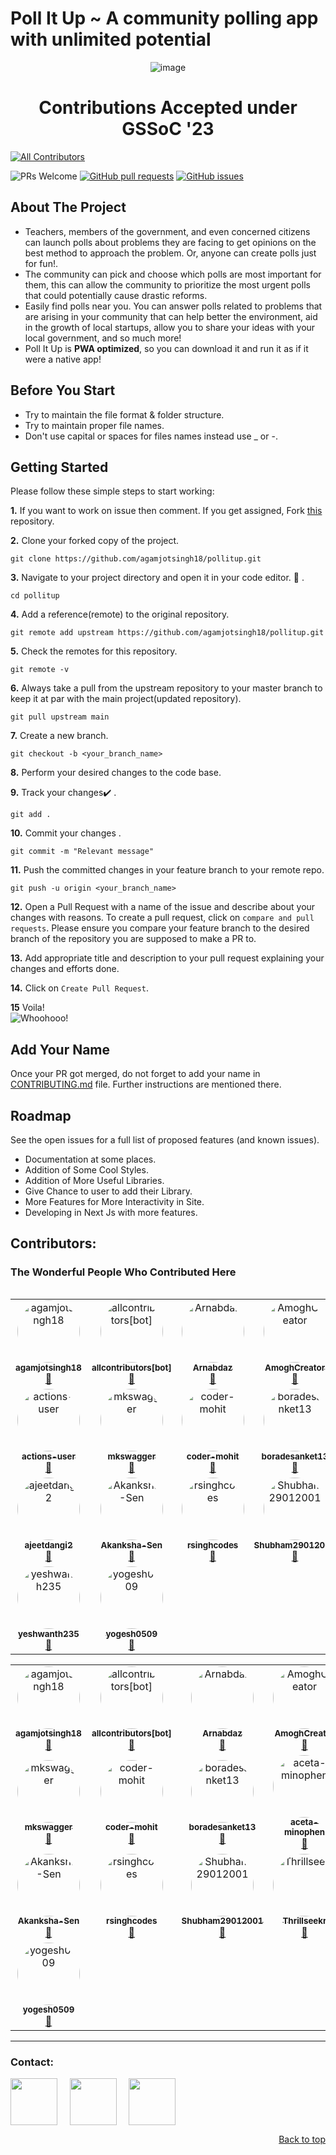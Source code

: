 # Poll It Up ~ A community polling app with unlimited potential

<p align="center">
  <img src="https://user-images.githubusercontent.com/88102392/239682688-0c5debf5-d414-4916-87d8-e1a710773ae3.png" alt="image">
</p>

<h1 align="center">Contributions Accepted under GSSoC '23</h1>

<!-- ALL-CONTRIBUTORS-BADGE:START - Do not remove or modify this section -->
[![All Contributors](https://img.shields.io/badge/all_contributors-11-orange.svg?style=flat-square)](#contributors-)
<!-- ALL-CONTRIBUTORS-BADGE:END -->

<img src="https://img.shields.io/badge/PRs-welcome-brightgreen.svg?style=for-the-badge" alt="PRs Welcome" /> <a href="https://github.com/agamjotsingh18/pollitup/pulls" target="_blank"><img alt="GitHub pull requests" src="https://img.shields.io/github/issues-pr/agamjotsingh18/pollitup?style=for-the-badge" /></a> <a href="https://github.com/agamjotsingh18/pollitup/issues" target="_blank"><img alt="GitHub issues" src="https://img.shields.io/github/issues/agamjotsingh18/pollitup?style=for-the-badge" /></a> <a href="https://github.com/agamjotsingh18/pollitup/blob/master/README.md#contributors-" target="_blank"></a>

## About The Project
- Teachers, members of the government, and even concerned citizens can launch polls about problems they are facing to get opinions on the best method to approach the problem. Or, anyone can create polls just for fun!.<br>
- The community can pick and choose which polls are most important for them, this can allow the community to prioritize the most urgent polls that could potentially cause drastic reforms.<br>
- Easily find polls near you. You can answer polls related to problems that are arising in your community that can help better the environment, aid in the growth of local startups, allow you to share your ideas with your local government, and so much more!<br>
- Poll It Up is **PWA optimized**, so you can download it and run it as if it were a native app!

## Before You Start
<ul>
<li>Try to maintain the file format & folder structure. </li>
<li>Try to maintain proper file names. </li>
<li>Don't use capital or spaces for files names instead use _ or -. </li>
</ul>

## Getting Started
Please follow these simple steps to start working:<br>

**1.**  If you want to work on issue then comment. If you get assigned, Fork [this](https://github.com/agamjotsingh18/pollitup.git) repository.

**2.**  Clone your forked copy of the project.

```
git clone https://github.com/agamjotsingh18/pollitup.git
```

**3.** Navigate to your project directory and open it in your code editor. :file_folder: .

```
cd pollitup
```

**4.** Add a reference(remote) to the original repository.

```
git remote add upstream https://github.com/agamjotsingh18/pollitup.git
```

**5.** Check the remotes for this repository.
```
git remote -v
```

**6.** Always take a pull from the upstream repository to your master branch to keep it at par with the main project(updated repository).

```
git pull upstream main
```

**7.** Create a new branch.

```
git checkout -b <your_branch_name>
```

**8.** Perform your desired changes to the code base.


**9.** Track your changes:heavy_check_mark: .

```
git add . 
```

**10.** Commit your changes .

```
git commit -m "Relevant message"
```

**11.** Push the committed changes in your feature branch to your remote repo.
```
git push -u origin <your_branch_name>
```

**12.** Open a Pull Request with a name of the issue and describe about your changes with reasons. To create a pull request, click on `compare and pull requests`. Please ensure you compare your feature branch to the desired branch of the repository you are supposed to make a PR to.


**13.** Add appropriate title and description to your pull request explaining your changes and efforts done.


**14.** Click on `Create Pull Request`.


**15** Voila!<br>
![Whoohooo!](https://media3.giphy.com/media/sgswHaZw5yklq/giphy.gif?cid=ecf05e4752791acvsi719im8d4lib8z33uxbga6secdplwq2&rid=giphy.gif)

## Add Your Name
Once your PR got merged, do not forget to add your name in [CONTRIBUTING.md](https://github.com/agamjotsingh18/pollitup/blob/main/CONTRIBUTING.md) file. 
Further instructions are mentioned there.

## Roadmap
See the open issues for a full list of proposed features (and known issues).<br>

 - Documentation at some places.<br>
 - Addition of Some Cool Styles.<br>
 - Addition of More Useful Libraries.<br>
 - Give Chance to user to add their Library.<br>
 - More Features for More Interactivity in Site.<br>
 - Developing in Next Js with more features.<br>

## Contributors:
### The Wonderful People Who Contributed Here
<table>
<!-- ALL-CONTRIBUTORS-LIST:START - Do not remove or modify this section -->
<!-- prettier-ignore-start -->
<!-- markdownlint-disable -->
<table>
  <tr>
  </tr>
  <tr>
    <td align="center"><a href="https://github.com/agamjotsingh18"><img src="https://avatars.githubusercontent.com/u/70067726?v=4" width="100px;" style="border-radius: 50%;" alt="agamjotsingh18"/><br /><sub><b>agamjotsingh18</b></sub></a><br /><a href="https://github.com/agamjotsingh18/pollitup/commits?author=agamjotsingh18" title="Contributions">📖</a></td>
    <td align="center"><a href="https://github.com/apps/allcontributors"><img src="https://avatars.githubusercontent.com/in/23186?v=4" width="100px;" style="border-radius: 50%;" alt="allcontributors[bot]"/><br /><sub><b>allcontributors[bot]</b></sub></a><br /><a href="https://github.com/agamjotsingh18/pollitup/commits?author=allcontributors[bot]" title="Contributions">📖</a></td>
    <td align="center"><a href="https://github.com/Arnabdaz"><img src="https://avatars.githubusercontent.com/u/96580571?v=4" width="100px;" style="border-radius: 50%;" alt="Arnabdaz"/><br /><sub><b>Arnabdaz</b></sub></a><br /><a href="https://github.com/agamjotsingh18/pollitup/commits?author=Arnabdaz" title="Contributions">📖</a></td>
    <td align="center"><a href="https://github.com/AmoghCreator"><img src="https://avatars.githubusercontent.com/u/109089135?v=4" width="100px;" style="border-radius: 50%;" alt="AmoghCreator"/><br /><sub><b>AmoghCreator</b></sub></a><br /><a href="https://github.com/agamjotsingh18/pollitup/commits?author=AmoghCreator" title="Contributions">📖</a></td>
    <td align="center"><a href="https://github.com/dakshgupta2002"><img src="https://avatars.githubusercontent.com/u/78641951?v=4" width="100px;" style="border-radius: 50%;" alt="dakshgupta2002"/><br /><sub><b>dakshgupta2002</b></sub></a><br /><a href="https://github.com/agamjotsingh18/pollitup/commits?author=dakshgupta2002" title="Contributions">📖</a></td>
    <td align="center"><a href="https://github.com/ayush25102001"><img src="https://avatars.githubusercontent.com/u/78008646?v=4" width="100px;" style="border-radius: 50%;" alt="ayush25102001"/><br /><sub><b>ayush25102001</b></sub></a><br /><a href="https://github.com/agamjotsingh18/pollitup/commits?author=ayush25102001" title="Contributions">📖</a></td>
    <td align="center"><a href="https://github.com/Bhavil-Ahuja"><img src="https://avatars.githubusercontent.com/u/76178941?v=4" width="100px;" style="border-radius: 50%;" alt="Bhavil-Ahuja"/><br /><sub><b>Bhavil-Ahuja</b></sub></a><br /><a href="https://github.com/agamjotsingh18/pollitup/commits?author=Bhavil-Ahuja" title="Contributions">📖</a></td>
  </tr>
  <tr>
    <td align="center"><a href="https://github.com/actions-user"><img src="https://avatars.githubusercontent.com/u/65916846?v=4" width="100px;" style="border-radius: 50%;" alt="actions-user"/><br /><sub><b>actions-user</b></sub></a><br /><a href="https://github.com/agamjotsingh18/pollitup/commits?author=actions-user" title="Contributions">📖</a></td>
    <td align="center"><a href="https://github.com/mkswagger"><img src="https://avatars.githubusercontent.com/u/34826479?v=4" width="100px;" style="border-radius: 50%;" alt="mkswagger"/><br /><sub><b>mkswagger</b></sub></a><br /><a href="https://github.com/agamjotsingh18/pollitup/commits?author=mkswagger" title="Contributions">📖</a></td>
    <td align="center"><a href="https://github.com/coder-mohit"><img src="https://avatars.githubusercontent.com/u/54172618?v=4" width="100px;" style="border-radius: 50%;" alt="coder-mohit"/><br /><sub><b>coder-mohit</b></sub></a><br /><a href="https://github.com/agamjotsingh18/pollitup/commits?author=coder-mohit" title="Contributions">📖</a></td>
    <td align="center"><a href="https://github.com/boradesanket13"><img src="https://avatars.githubusercontent.com/u/79108273?v=4" width="100px;" style="border-radius: 50%;" alt="boradesanket13"/><br /><sub><b>boradesanket13</b></sub></a><br /><a href="https://github.com/agamjotsingh18/pollitup/commits?author=boradesanket13" title="Contributions">📖</a></td>
    <td align="center"><a href="https://github.com/aceta-minophen"><img src="https://avatars.githubusercontent.com/u/87569188?v=4" width="100px;" style="border-radius: 50%;" alt="aceta-minophen"/><br /><sub><b>aceta-minophen</b></sub></a><br /><a href="https://github.com/agamjotsingh18/pollitup/commits?author=aceta-minophen" title="Contributions">📖</a></td>
    <td align="center"><a href="https://github.com/jyotivakare33"><img src="https://avatars.githubusercontent.com/u/30766323?v=4" width="100px;" style="border-radius: 50%;" alt="jyotivakare33"/><br /><sub><b>jyotivakare33</b></sub></a><br /><a href="https://github.com/agamjotsingh18/pollitup/commits?author=jyotivakare33" title="Contributions">📖</a></td>
    <td align="center"><a href="https://github.com/PrajwalDhule"><img src="https://avatars.githubusercontent.com/u/89639472?v=4" width="100px;" style="border-radius: 50%;" alt="PrajwalDhule"/><br /><sub><b>PrajwalDhule</b></sub></a><br /><a href="https://github.com/agamjotsingh18/pollitup/commits?author=PrajwalDhule" title="Contributions">📖</a></td>
  </tr>
  <tr>
    <td align="center"><a href="https://github.com/ajeetdangi2"><img src="https://avatars.githubusercontent.com/u/72207545?v=4" width="100px;" style="border-radius: 50%;" alt="ajeetdangi2"/><br /><sub><b>ajeetdangi2</b></sub></a><br /><a href="https://github.com/agamjotsingh18/pollitup/commits?author=ajeetdangi2" title="Contributions">📖</a></td>
    <td align="center"><a href="https://github.com/Akanksha-Sen"><img src="https://avatars.githubusercontent.com/u/92180778?v=4" width="100px;" style="border-radius: 50%;" alt="Akanksha-Sen"/><br /><sub><b>Akanksha-Sen</b></sub></a><br /><a href="https://github.com/agamjotsingh18/pollitup/commits?author=Akanksha-Sen" title="Contributions">📖</a></td>
    <td align="center"><a href="https://github.com/rsinghcodes"><img src="https://avatars.githubusercontent.com/u/67682451?v=4" width="100px;" style="border-radius: 50%;" alt="rsinghcodes"/><br /><sub><b>rsinghcodes</b></sub></a><br /><a href="https://github.com/agamjotsingh18/pollitup/commits?author=rsinghcodes" title="Contributions">📖</a></td>
    <td align="center"><a href="https://github.com/Shubham29012001"><img src="https://avatars.githubusercontent.com/u/59647563?v=4" width="100px;" style="border-radius: 50%;" alt="Shubham29012001"/><br /><sub><b>Shubham29012001</b></sub></a><br /><a href="https://github.com/agamjotsingh18/pollitup/commits?author=Shubham29012001" title="Contributions">📖</a></td>
    <td align="center"><a href="https://github.com/Thrillseekr"><img src="https://avatars.githubusercontent.com/u/118781875?v=4" width="100px;" style="border-radius: 50%;" alt="Thrillseekr"/><br /><sub><b>Thrillseekr</b></sub></a><br /><a href="https://github.com/agamjotsingh18/pollitup/commits?author=Thrillseekr" title="Contributions">📖</a></td>
    <td align="center"><a href="https://github.com/debsouryadatta"><img src="https://avatars.githubusercontent.com/u/91617309?v=4" width="100px;" style="border-radius: 50%;" alt="debsouryadatta"/><br /><sub><b>debsouryadatta</b></sub></a><br /><a href="https://github.com/agamjotsingh18/pollitup/commits?author=debsouryadatta" title="Contributions">📖</a></td>
    <td align="center"><a href="https://github.com/ronitblenz"><img src="https://avatars.githubusercontent.com/u/91361382?v=4" width="100px;" style="border-radius: 50%;" alt="ronitblenz"/><br /><sub><b>ronitblenz</b></sub></a><br /><a href="https://github.com/agamjotsingh18/pollitup/commits?author=ronitblenz" title="Contributions">📖</a></td>
  </tr>
  <tr>
    <td align="center"><a href="https://github.com/yeshwanth235"><img src="https://avatars.githubusercontent.com/u/50798369?v=4" width="100px;" style="border-radius: 50%;" alt="yeshwanth235"/><br /><sub><b>yeshwanth235</b></sub></a><br /><a href="https://github.com/agamjotsingh18/pollitup/commits?author=yeshwanth235" title="Contributions">📖</a></td>
    <td align="center"><a href="https://github.com/yogesh0509"><img src="https://avatars.githubusercontent.com/u/96390470?v=4" width="100px;" style="border-radius: 50%;" alt="yogesh0509"/><br /><sub><b>yogesh0509</b></sub></a><br /><a href="https://github.com/agamjotsingh18/pollitup/commits?author=yogesh0509" title="Contributions">📖</a></td>
  </tr>
</table>
<!-- markdownlint-restore -->
<!-- prettier-ignore-end -->
<!-- prettier-ignore-start -->
<!-- markdownlint-disable -->
<table>
  <tr>
  </tr>
  <tr>
    <td align="center"><a href="https://github.com/agamjotsingh18"><img src="https://avatars.githubusercontent.com/u/70067726?v=4" width="100px;" style="border-radius: 50%;" alt="agamjotsingh18"/><br /><sub><b>agamjotsingh18</b></sub></a><br /><a href="https://github.com/agamjotsingh18/pollitup/commits?author=agamjotsingh18" title="Contributions">📖</a></td>
    <td align="center"><a href="https://github.com/apps/allcontributors"><img src="https://avatars.githubusercontent.com/in/23186?v=4" width="100px;" style="border-radius: 50%;" alt="allcontributors[bot]"/><br /><sub><b>allcontributors[bot]</b></sub></a><br /><a href="https://github.com/agamjotsingh18/pollitup/commits?author=allcontributors[bot]" title="Contributions">📖</a></td>
    <td align="center"><a href="https://github.com/Arnabdaz"><img src="https://avatars.githubusercontent.com/u/96580571?v=4" width="100px;" style="border-radius: 50%;" alt="Arnabdaz"/><br /><sub><b>Arnabdaz</b></sub></a><br /><a href="https://github.com/agamjotsingh18/pollitup/commits?author=Arnabdaz" title="Contributions">📖</a></td>
    <td align="center"><a href="https://github.com/AmoghCreator"><img src="https://avatars.githubusercontent.com/u/109089135?v=4" width="100px;" style="border-radius: 50%;" alt="AmoghCreator"/><br /><sub><b>AmoghCreator</b></sub></a><br /><a href="https://github.com/agamjotsingh18/pollitup/commits?author=AmoghCreator" title="Contributions">📖</a></td>
    <td align="center"><a href="https://github.com/dakshgupta2002"><img src="https://avatars.githubusercontent.com/u/78641951?v=4" width="100px;" style="border-radius: 50%;" alt="dakshgupta2002"/><br /><sub><b>dakshgupta2002</b></sub></a><br /><a href="https://github.com/agamjotsingh18/pollitup/commits?author=dakshgupta2002" title="Contributions">📖</a></td>
    <td align="center"><a href="https://github.com/ayush25102001"><img src="https://avatars.githubusercontent.com/u/78008646?v=4" width="100px;" style="border-radius: 50%;" alt="ayush25102001"/><br /><sub><b>ayush25102001</b></sub></a><br /><a href="https://github.com/agamjotsingh18/pollitup/commits?author=ayush25102001" title="Contributions">📖</a></td>
    <td align="center"><a href="https://github.com/Bhavil-Ahuja"><img src="https://avatars.githubusercontent.com/u/76178941?v=4" width="100px;" style="border-radius: 50%;" alt="Bhavil-Ahuja"/><br /><sub><b>Bhavil-Ahuja</b></sub></a><br /><a href="https://github.com/agamjotsingh18/pollitup/commits?author=Bhavil-Ahuja" title="Contributions">📖</a></td>
  </tr>
  <tr>
    <td align="center"><a href="https://github.com/mkswagger"><img src="https://avatars.githubusercontent.com/u/34826479?v=4" width="100px;" style="border-radius: 50%;" alt="mkswagger"/><br /><sub><b>mkswagger</b></sub></a><br /><a href="https://github.com/agamjotsingh18/pollitup/commits?author=mkswagger" title="Contributions">📖</a></td>
    <td align="center"><a href="https://github.com/coder-mohit"><img src="https://avatars.githubusercontent.com/u/54172618?v=4" width="100px;" style="border-radius: 50%;" alt="coder-mohit"/><br /><sub><b>coder-mohit</b></sub></a><br /><a href="https://github.com/agamjotsingh18/pollitup/commits?author=coder-mohit" title="Contributions">📖</a></td>
    <td align="center"><a href="https://github.com/boradesanket13"><img src="https://avatars.githubusercontent.com/u/79108273?v=4" width="100px;" style="border-radius: 50%;" alt="boradesanket13"/><br /><sub><b>boradesanket13</b></sub></a><br /><a href="https://github.com/agamjotsingh18/pollitup/commits?author=boradesanket13" title="Contributions">📖</a></td>
    <td align="center"><a href="https://github.com/aceta-minophen"><img src="https://avatars.githubusercontent.com/u/87569188?v=4" width="100px;" style="border-radius: 50%;" alt="aceta-minophen"/><br /><sub><b>aceta-minophen</b></sub></a><br /><a href="https://github.com/agamjotsingh18/pollitup/commits?author=aceta-minophen" title="Contributions">📖</a></td>
    <td align="center"><a href="https://github.com/jyotivakare33"><img src="https://avatars.githubusercontent.com/u/30766323?v=4" width="100px;" style="border-radius: 50%;" alt="jyotivakare33"/><br /><sub><b>jyotivakare33</b></sub></a><br /><a href="https://github.com/agamjotsingh18/pollitup/commits?author=jyotivakare33" title="Contributions">📖</a></td>
    <td align="center"><a href="https://github.com/PrajwalDhule"><img src="https://avatars.githubusercontent.com/u/89639472?v=4" width="100px;" style="border-radius: 50%;" alt="PrajwalDhule"/><br /><sub><b>PrajwalDhule</b></sub></a><br /><a href="https://github.com/agamjotsingh18/pollitup/commits?author=PrajwalDhule" title="Contributions">📖</a></td>
    <td align="center"><a href="https://github.com/ajeetdangi2"><img src="https://avatars.githubusercontent.com/u/72207545?v=4" width="100px;" style="border-radius: 50%;" alt="ajeetdangi2"/><br /><sub><b>ajeetdangi2</b></sub></a><br /><a href="https://github.com/agamjotsingh18/pollitup/commits?author=ajeetdangi2" title="Contributions">📖</a></td>
  </tr>
  <tr>
    <td align="center"><a href="https://github.com/Akanksha-Sen"><img src="https://avatars.githubusercontent.com/u/92180778?v=4" width="100px;" style="border-radius: 50%;" alt="Akanksha-Sen"/><br /><sub><b>Akanksha-Sen</b></sub></a><br /><a href="https://github.com/agamjotsingh18/pollitup/commits?author=Akanksha-Sen" title="Contributions">📖</a></td>
    <td align="center"><a href="https://github.com/rsinghcodes"><img src="https://avatars.githubusercontent.com/u/67682451?v=4" width="100px;" style="border-radius: 50%;" alt="rsinghcodes"/><br /><sub><b>rsinghcodes</b></sub></a><br /><a href="https://github.com/agamjotsingh18/pollitup/commits?author=rsinghcodes" title="Contributions">📖</a></td>
    <td align="center"><a href="https://github.com/Shubham29012001"><img src="https://avatars.githubusercontent.com/u/59647563?v=4" width="100px;" style="border-radius: 50%;" alt="Shubham29012001"/><br /><sub><b>Shubham29012001</b></sub></a><br /><a href="https://github.com/agamjotsingh18/pollitup/commits?author=Shubham29012001" title="Contributions">📖</a></td>
    <td align="center"><a href="https://github.com/Thrillseekr"><img src="https://avatars.githubusercontent.com/u/118781875?v=4" width="100px;" style="border-radius: 50%;" alt="Thrillseekr"/><br /><sub><b>Thrillseekr</b></sub></a><br /><a href="https://github.com/agamjotsingh18/pollitup/commits?author=Thrillseekr" title="Contributions">📖</a></td>
    <td align="center"><a href="https://github.com/debsouryadatta"><img src="https://avatars.githubusercontent.com/u/91617309?v=4" width="100px;" style="border-radius: 50%;" alt="debsouryadatta"/><br /><sub><b>debsouryadatta</b></sub></a><br /><a href="https://github.com/agamjotsingh18/pollitup/commits?author=debsouryadatta" title="Contributions">📖</a></td>
    <td align="center"><a href="https://github.com/ronitblenz"><img src="https://avatars.githubusercontent.com/u/91361382?v=4" width="100px;" style="border-radius: 50%;" alt="ronitblenz"/><br /><sub><b>ronitblenz</b></sub></a><br /><a href="https://github.com/agamjotsingh18/pollitup/commits?author=ronitblenz" title="Contributions">📖</a></td>
    <td align="center"><a href="https://github.com/yeshwanth235"><img src="https://avatars.githubusercontent.com/u/50798369?v=4" width="100px;" style="border-radius: 50%;" alt="yeshwanth235"/><br /><sub><b>yeshwanth235</b></sub></a><br /><a href="https://github.com/agamjotsingh18/pollitup/commits?author=yeshwanth235" title="Contributions">📖</a></td>
  </tr>
  <tr>
    <td align="center"><a href="https://github.com/yogesh0509"><img src="https://avatars.githubusercontent.com/u/96390470?v=4" width="100px;" style="border-radius: 50%;" alt="yogesh0509"/><br /><sub><b>yogesh0509</b></sub></a><br /><a href="https://github.com/agamjotsingh18/pollitup/commits?author=yogesh0509" title="Contributions">📖</a></td>
  </tr>
</table>
<!-- markdownlint-restore -->
<!-- prettier-ignore-end -->
<!-- prettier-ignore-start -->
<!-- markdownlint-disable -->
<table>


<hr>
<p align="left">
<h3 align="left">Contact:</h3>
<a href="https://www.linkedin.com/in/agamjot-singh/" target="blank"><img align="center" src="https://img.icons8.com/bubbles/100/000000/linkedin.png" height="75" width="75" /></a>&nbsp;&nbsp;&nbsp;&nbsp;
<a href="https://twitter.com/_agamjotsingh/" target="blank"><img align="center" src="https://img.icons8.com/bubbles/344/twitter-squared.png" height="75" width="75" /></a>&nbsp;&nbsp;&nbsp;&nbsp;
<a href="mailto:agamjotsingh1801@gmail.com" target="blank"><img align="center" src="https://img.icons8.com/bubbles/100/000000/email.png" height="75" width="75" /></a>&nbsp;&nbsp;&nbsp;&nbsp;
</p>
</hr>


<p align="right"><a href="#top">Back to top</a></p>
